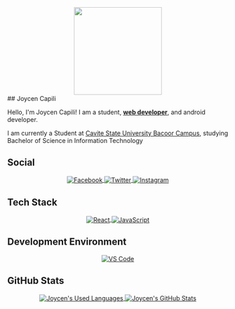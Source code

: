 <div align="center">
<a href="#" target="_blank"><img align="center" width="200px" height="200px" src="https://joycendc.github.io/Profile/images/avatar.png" /></a>
</div>
## Joycen Capili

Hello, I'm Joycen Capili! I am a student,  **[web developer](https://joycen.netlify.app)**, and android developer.

I am currently a Student at [Cavite State University Bacoor Campus](https://cvsu.edu.ph/), studying Bachelor of Science in Information Technology

## Social

<div align="center">
  <a href="https://www.facebook.com/joycenc11" target="_blank">
    <img
         align="center"
         src="https://img.shields.io/badge/Facebook-1877F2?style=for-the-badge&logo=facebook&logoColor=white"
         alt="Facebook"
    />
  </a>
  <a href="https://twitter.com/oioicen" target="_blank">
    <img
         align="center"
         src="https://img.shields.io/badge/Twitter-1DA1F2?style=for-the-badge&logo=twitter&logoColor=white"
         alt="Twitter"
    />
  </a>
  <a href="https://www.instagram.com/oicen" target="_blank">
    <img
         align="center"
         src="https://img.shields.io/badge/Instagram-E4405F?style=for-the-badge&logo=instagram&logoColor=white"
         alt="Instagram"
    />
  </a>
</div>

## Tech Stack

<div align="center">
  <a href="https:// " target="_blank">
    <img
         align="center"
         src="https://img.shields.io/badge/React-20232A?style=for-the-badge&logo=react&logoColor=61DAFB"
         alt="React"
    />
  </a>
  <a href="https:// " target="_blank">
    <img
         align="center"
         src="https://img.shields.io/badge/JavaScript-F7DF1E?style=for-the-badge&logo=javascript&logoColor=black"
         alt="JavaScript"
    />
  </a>
</div>

## Development Environment

<div align="center">
  <a href="https:// " target="_blank">
    <img
         align="center"
         src="https://img.shields.io/badge/Visual_Studio_Code-0078D4?style=for-the-badge&logo=visual%20studio%20code&logoColor=white"
         alt="VS Code"
    />
  </a>
</div>

## GitHub Stats

<div align="center">
  <a href="https:// " target="_blank">
    <img
         align="center"
         src="https://github-readme-stats.vercel.app/api/top-langs/?username=joycendc&theme=dark&hide=%20script&langs_count=7"
         alt="Joycen's Used Languages"
    />
  </a>
  <a href="https:// " target="_blank">
    <img
         align="center"
         src="https://github-readme-stats.vercel.app/api?username=joycendc&theme=dark&show_icons=true&count_private=true"
         alt="Joycen's GitHub Stats"
    />
  </a>
</div>
